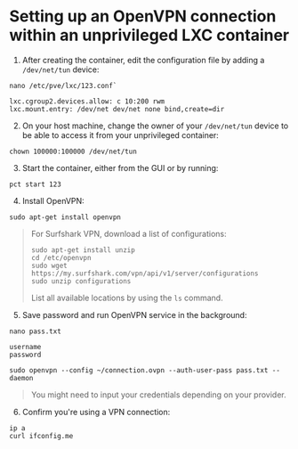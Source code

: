 # Setting up an OpenVPN connection within an unprivileged LXC container

1. After creating the container, edit the configuration file by adding a `/dev/net/tun` device:

```
nano /etc/pve/lxc/123.conf`
```

```
lxc.cgroup2.devices.allow: c 10:200 rwm
lxc.mount.entry: /dev/net dev/net none bind,create=dir
```

2. On your host machine, change the owner of your `/dev/net/tun` device to be able to access it from your unprivileged container:

```
chown 100000:100000 /dev/net/tun
```

3. Start the container, either from the GUI or by running:

```
pct start 123
```

4. Install OpenVPN:

```
sudo apt-get install openvpn
```

>For Surfshark VPN, download a list of configurations:
>```
> sudo apt-get install unzip
>cd /etc/openvpn
>sudo wget https://my.surfshark.com/vpn/api/v1/server/configurations
>sudo unzip configurations
>```
>List all available locations by using the `ls` command.

5. Save password and run OpenVPN service in the background:

```
nano pass.txt
```

```
username
password
```

```
sudo openvpn --config ~/connection.ovpn --auth-user-pass pass.txt --daemon
```

>You might need to input your credentials depending on your provider.

6. Confirm you're using a VPN connection:

```
ip a
curl ifconfig.me
```